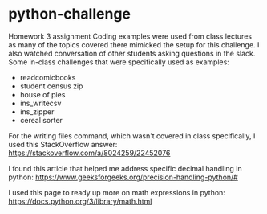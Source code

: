 # python-challenge
Homework 3 assignment
Coding examples were used from class lectures as many of the topics covered there mimicked the setup for this challenge. I also watched conversation of other students asking questions in the slack. Some in-class challenges that were specifically used as examples:
- readcomicbooks
- student census zip
- house of pies
- ins_writecsv
- ins_zipper
- cereal sorter

For the writing files command, which wasn't covered in class specifically, I used this StackOverflow answer:
https://stackoverflow.com/a/8024259/22452076

I found this article that helped me address specific decimal handling in python:
https://www.geeksforgeeks.org/precision-handling-python/#

I used this page to ready up more on math expressions in python:
https://docs.python.org/3/library/math.html



